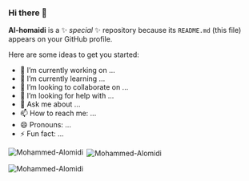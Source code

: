 ### Hi there 👋


**Al-homaidi** is a ✨ _special_ ✨ repository because its `README.md` (this file) appears on your GitHub profile.

Here are some ideas to get you started:

- 🔭 I’m currently working on ...
- 🌱 I’m currently learning ...
- 👯 I’m looking to collaborate on ...
- 🤔 I’m looking for help with ...
- 💬 Ask me about ...
- 📫 How to reach me: ...
- 😄 Pronouns: ...
- ⚡ Fun fact: ...

<p><img align="left" src="https://github-readme-stats.vercel.app/api/top-langs?username=Al-homaidi&show_icons=true&locale=en&layout=compact" alt="Mohammed-Alomidi" /></p>

<p>&nbsp;<img align="center" src="https://github-readme-stats.vercel.app/api?username=Al-homaidi&show_icons=true&locale=en&hide=stars" alt="Mohammed-Alomidi" /></p>

<p><img align="center" src="https://github-readme-streak-stats.herokuapp.com/?user=Al-homaidi&" alt="Mohammed-Alomidi" /></p>
